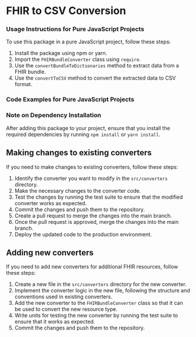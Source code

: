 # FHIR to CSV Conversion

### Usage Instructions for Pure JavaScript Projects

To use this package in a pure JavaScript project, follow these steps:

1. Install the package using npm or yarn.
2. Import the `FHIRBundleConverter` class using `require`.
3. Use the `convertBundleToDictionaries` method to extract data from a FHIR bundle.
4. Use the `convertToCSV` method to convert the extracted data to CSV format.

### Code Examples for Pure JavaScript Projects

### Note on Dependency Installation

After adding this package to your project, ensure that you install the required dependencies by running `npm install` or `yarn install`.


## Making changes to existing converters
If you need to make changes to existing converters, follow these steps:
1. Identify the converter you want to modify in the `src/converters` directory.
2. Make the necessary changes to the converter code.
3. Test the changes by running the test suite to ensure that the modified converter works as expected.
4. Commit the changes and push them to the repository.
5. Create a pull request to merge the changes into the main branch.
6. Once the pull request is approved, merge the changes into the main branch.
7. Deploy the updated code to the production environment.

## Adding new converters
If you need to add new converters for additional FHIR resources, follow these steps:
1. Create a new file in the `src/converters` directory for the new converter.
2. Implement the converter logic in the new file, following the structure and conventions used in existing converters.
3. Add the new converter to the `FHIRBundleConverter` class so that it can be used to convert the new resource type.
4. Write units for testing the new converter by running the test suite to ensure that it works as expected.
5. Commit the changes and push them to the repository.